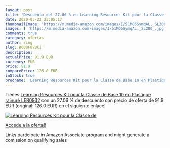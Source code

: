 ```yaml
---
layout: post
title: 'Descuento del 27.06 % en Learning Resources Kit pour la Classe de'
date: 2020-05-22 23:05:17
thumbnailImage: 'https://m.media-amazon.com/images/I/51MO5SymqAL._SL200_.jpg'
images: [ 'https://m.media-amazon.com/images/I/51MO5SymqAL._SL200_.jpg' ]
comments: true
category: ofertas
author: ring
slug: B000F8VBCI
description:
actualPrice: 91.9 EUR
currency: EUR
price: 91.9
comparePrice: 126.0 EUR
inStock: true
prodname: 'Learning Resources Kit pour la Classe de Base 10 en Plastique rainuré  LER0932'
---
```


Tienes [Learning Resources Kit pour la Classe de Base 10 en Plastique rainuré  LER0932](https://www.amazon.fr/dp/B000F8VBCI/?tag=tolees0d-21) con un 27.06 % de descuento con precio de oferta de 91.9 EUR (original: 126.0 EUR) en el siguiente enlace!

[![Learning Resources Kit pour la Classe de](https://m.media-amazon.com/images/I/51MO5SymqAL._SL200_.jpg)](https://www.amazon.fr/dp/B000F8VBCI/?tag=tolees0d-21)

[Accede a la oferta!!](https://www.amazon.fr/dp/B000F8VBCI/?tag=tolees0d-21)

Links participate in Amazon Associate program and might generate a comission on qualifying sales


